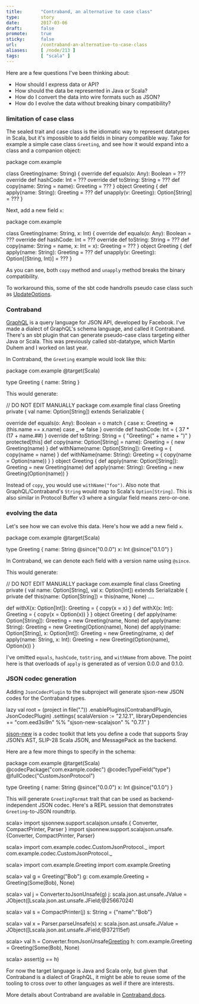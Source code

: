 ```yaml
---
title:       "Contraband, an alternative to case class"
type:        story
date:        2017-03-06
draft:       false
promote:     true
sticky:      false
url:         /contraband-an-alternative-to-case-class
aliases:     [ /node/213 ]
tags:        [ "scala" ]
---
```


Here are a few questions I've been thinking about:

- How should I express data or API?
- How should the data be represented in Java or Scala?
- How do I convert the data into wire formats such as JSON?
- How do I evolve the data without breaking binary compatibility?

### limitation of case class

The sealed trait and case class is the idiomatic way to represent datatypes in Scala, but it's impossible to add fields in binary compatible way. Take for example a simple case class `Greeting`, and see how it would expand into a class and a companion object:

<scala>
package com.example

class Greeting(name: String) {
  override def equals(o: Any): Boolean = ???
  override def hashCode: Int = ???
  override def toString: String = ???
  def copy(name: String = name): Greeting = ???
}
object Greeting {
  def apply(name: String): Greeting = ???
  def unapply(v: Greeting): Option[String] = ???
}
</scala>

Next, add a new field `x`:

<scala>
package com.example

class Greeting(name: String, x: Int) {
  override def equals(o: Any): Boolean = ???
  override def hashCode: Int = ???
  override def toString: String = ???
  def copy(name: String = name, x: Int = x): Greeting = ???
}
object Greeting {
  def apply(name: String): Greeting = ???
  def unapply(v: Greeting): Option[(String, Int)] = ???
}
</scala>

As you can see, both `copy` method and `unapply` method breaks the binary compatibility.

To workaround this, some of the sbt code handrolls pseudo case class such as [UpdateOptions](https://github.com/sbt/sbt/blob/v0.13.13/ivy/src/main/scala/sbt/UpdateOptions.scala).

### Contraband

[GraphQL](http://graphql.org/) is a query language for JSON API, developed by Facebook.
I've made a dialect of GraphQL's schema language, and called it Contraband. There's an sbt plugin that can generate pseudo-case class targeting either Java or Scala. This was previously called sbt-datatype, which Martin Duhem and I worked on last year.

In Contraband, the `Greeting` example would look like this:

<scala>
package com.example
@target(Scala)

type Greeting {
  name: String
}
</scala>

This would generate:

<scala>
// DO NOT EDIT MANUALLY
package com.example
final class Greeting private (
  val name: Option[String]) extends Serializable {

  override def equals(o: Any): Boolean = o match {
    case x: Greeting => (this.name == x.name)
    case _ => false
  }
  override def hashCode: Int = {
    37 * (17 + name.##)
  }
  override def toString: String = {
    "Greeting(" + name + ")"
  }
  protected[this] def copy(name: Option[String] = name): Greeting = {
    new Greeting(name)
  }
  def withName(name: Option[String]): Greeting = {
    copy(name = name)
  }
  def withName(name: String): Greeting = {
    copy(name = Option(name))
  }
}
object Greeting {
  def apply(name: Option[String]): Greeting = new Greeting(name)
  def apply(name: String): Greeting = new Greeting(Option(name))
}
</scala>

Instead of `copy`, you would use `withName("foo")`. Also note that GraphQL/Contraband's `String` would map to Scala's `Option[String]`. This is also similar in Protocol Buffer v3 where a singular field means zero-or-one.

### evolving the data

Let's see how we can evolve this data. Here's how we add a new field `x`.

<scala>
package com.example
@target(Scala)

type Greeting {
  name: String @since("0.0.0")
  x: Int @since("0.1.0")
}
</scala>

In Contraband, we can denote each field with a version name using `@since`.

This would generate:

<scala>
// DO NOT EDIT MANUALLY
package com.example
final class Greeting private (
  val name: Option[String],
  val x: Option[Int]) extends Serializable {
  private def this(name: Option[String]) = this(name, None)
  ....

  def withX(x: Option[Int]): Greeting = {
    copy(x = x)
  }
  def withX(x: Int): Greeting = {
    copy(x = Option(x))
  }
}
object Greeting {
  def apply(name: Option[String]): Greeting = new Greeting(name, None)
  def apply(name: String): Greeting = new Greeting(Option(name), None)
  def apply(name: Option[String], x: Option[Int]): Greeting = new Greeting(name, x)
  def apply(name: String, x: Int): Greeting = new Greeting(Option(name), Option(x))
}
</scala>

I've omitted `equals`, `hashCode`, `toString`, and `withName` from above.
The point here is that overloads of `apply` is generated as of version 0.0.0 and 0.1.0.

### JSON codec generation

Adding `JsonCodecPlugin` to the subproject will generate sjson-new JSON codes for the Contraband types.

<scala>
lazy val root = (project in file("."))
  .enablePlugins(ContrabandPlugin, JsonCodecPlugin)
  .settings(
    scalaVersion := "2.12.1",
    libraryDependencies += "com.eed3si9n" %% "sjson-new-scalajson" % "0.7.1"
  )
</scala>

[sjson-new](http://eed3si9n.com/sjson-new) is a codec toolkit that lets you define a code that supports Sray JSON’s AST, SLIP-28 Scala JSON, and MessagePack as the backend.

Here are a few more things to specify in the schema:

<scala>
package com.example
@target(Scala)
@codecPackage("com.example.codec")
@codecTypeField("type")
@fullCodec("CustomJsonProtocol")

type Greeting {
  name: String @since("0.0.0")
  x: Int @since("0.1.0")
}
</scala>

This will generate `GreetingFormat` trait that can be used as backend-independent JSON codec. Here's a REPL session that demonstrates `Greeting`-to-JSON roundtrip.

<scala>
scala> import sjsonnew.support.scalajson.unsafe.{ Converter, CompactPrinter, Parser }
import sjsonnew.support.scalajson.unsafe.{Converter, CompactPrinter, Parser}

scala> import com.example.codec.CustomJsonProtocol._
import com.example.codec.CustomJsonProtocol._

scala> import com.example.Greeting
import com.example.Greeting

scala> val g = Greeting("Bob")
g: com.example.Greeting = Greeting(Some(Bob), None)

scala> val j = Converter.toJsonUnsafe(g)
j: scala.json.ast.unsafe.JValue = JObject([Lscala.json.ast.unsafe.JField;@25667024)

scala> val s = CompactPrinter(j)
s: String = {"name":"Bob"}

scala> val x = Parser.parseUnsafe(s)
x: scala.json.ast.unsafe.JValue = JObject([Lscala.json.ast.unsafe.JField;@372115ef)

scala> val h = Converter.fromJsonUnsafe[Greeting](x)
h: com.example.Greeting = Greeting(Some(Bob), None)

scala> assert(g == h)
</scala>

For now the target language is Java and Scala only, but given that Contraband is a dialect of GraphQL, it might be able to reuse some of the tooling to cross over to other languages as well if there are interests.

More details about Contraband are available in [Contraband docs](http://www.scala-sbt.org/contraband/).
